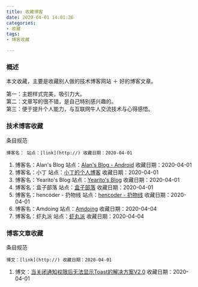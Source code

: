 ```yaml
---
title: 收藏博客
date: 2020-04-01 14:01:26
categories:
- 收藏
tags:
- 博客收藏

---
```


### 概述
本文收藏，主要是收藏别人做的技术博客网站 ＋ 好的博客文章。  

第一：主题样式完美，吸引力大。  
第二：文章写的很不错，是自己特别感兴趣的。  
第三：便于提升个人能力，与互联网牛人交流技术与心得感悟。  

<!--more-->
### 技术博客收藏
条目规范

```
博客名： 站点：[link](http://) 收藏日期：2020-04-01
```

1. 博客名：Alan's Blog 站点：[Alan's Blog - Android](https://www.alankeene.com/)  收藏日期：2020-04-01
2. 博客名：小丁 站点：[小丁的个人博客](https://tding.top/)  收藏日期：2020-04-01
3. 博客名：Yearito's Blog 站点：[Yearito's Blog](http://yearito.cn/top/) 收藏日期：2020-04-01
4. 博客名：盒子部落 站点：[盒子部落](https://www.hezibuluo.com/) 收藏日期：2020-04-01
5. 博客名：hencoder - 扔物线 站点：[hencoder - 扔物线](https://hencoder.com/tag/hui-zhi/) 收藏日期：2020-04-01
6. 博客名：Amdoing 站点：[Amdoing](http://www.amdoing.com/) 收藏日期：2020-04-04
7. 博客名：虾丸派 站点：[虾丸派](https://www.playpi.org/) 收藏日期：2020-04-04


### 博客文章收藏
条目规范

```
博文：[link](http://) 收藏日期：2020-04-01
```

1. 博文：[当关闭通知权限后无法显示Toast的解决方案V2.0](https://blog.csdn.net/qq_25867141/article/details/74194503) 收藏日期：2020-04-01